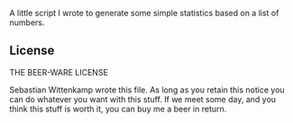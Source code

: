 A little script I wrote to generate some simple statistics based on a list of numbers.

## License

THE BEER-WARE LICENSE

Sebastian Wittenkamp wrote this file. As long as you retain this notice you
can do whatever you want with this stuff. If we meet some day, and you think
this stuff is worth it, you can buy me a beer in return.


